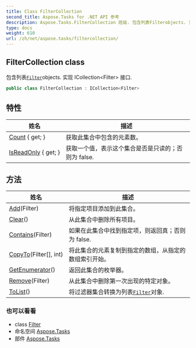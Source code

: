 ```yaml
---
title: Class FilterCollection
second_title: Aspose.Tasks for .NET API 参考
description: Aspose.Tasks.FilterCollection 班级. 包含列表Filterobjects. 实现 ICollectionFilter 接口.
type: docs
weight: 610
url: /zh/net/aspose.tasks/filtercollection/
---
```

## FilterCollection class

包含列表[`Filter`](../filter/)objects. 实现 ICollection&lt;Filter&gt; 接口.

```csharp
public class FilterCollection : ICollection<Filter>
```

## 特性

| 姓名 | 描述 |
| --- | --- |
| [Count](../../aspose.tasks/filtercollection/count/) { get; } | 获取此集合中包含的元素数。 |
| [IsReadOnly](../../aspose.tasks/filtercollection/isreadonly/) { get; } | 获取一个值，表示这个集合是否是只读的；否则为 false. |

## 方法

| 姓名 | 描述 |
| --- | --- |
| [Add](../../aspose.tasks/filtercollection/add/)(Filter) | 将指定项目添加到此集合。 |
| [Clear](../../aspose.tasks/filtercollection/clear/)() | 从此集合中删除所有项目。 |
| [Contains](../../aspose.tasks/filtercollection/contains/)(Filter) | 如果在此集合中找到指定项，则返回真；否则为 false. |
| [CopyTo](../../aspose.tasks/filtercollection/copyto/)(Filter[], int) | 将此集合的元素复制到指定的数组，从指定的数组索引开始。 |
| [GetEnumerator](../../aspose.tasks/filtercollection/getenumerator/)() | 返回此集合的枚举器。 |
| [Remove](../../aspose.tasks/filtercollection/remove/)(Filter) | 从此集合中删除第一次出现的特定对象。 |
| [ToList](../../aspose.tasks/filtercollection/tolist/)() | 将过滤器集合转换为列表[`Filter`](../filter/)对象. |

### 也可以看看

* class [Filter](../filter/)
* 命名空间 [Aspose.Tasks](../../aspose.tasks/)
* 部件 [Aspose.Tasks](../../)



